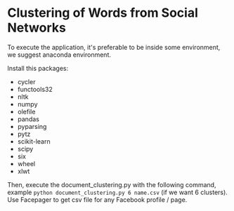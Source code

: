 # Clustering of Words from Social Networks
To execute the application, it's preferable to be inside some environment, we suggest anaconda environment.

Install this packages:
- cycler
- functools32
- nltk
- numpy
- olefile
- pandas
- pyparsing
- pytz
- scikit-learn
- scipy
- six
- wheel
- xlwt

Then, execute the document_clustering.py with the following command, example `python document_clustering.py 6 name.csv` (if we want 6 clusters). Use Facepager to get csv file for any Facebook profile / page. 
